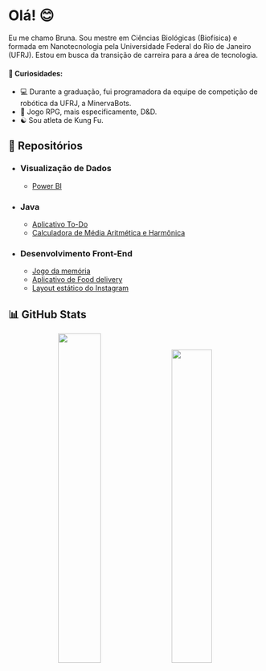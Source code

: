 # Olá! 😊 
<!--
**Brubsy/Brubsy** is a ✨ _special_ ✨ repository because its `README.md` (this file) appears on your GitHub profile.

Here are some ideas to get you started:

- 🔭 I’m currently working on ...
- 🌱 I’m currently learning ...
- 👯 I’m looking to collaborate on ...
- 🤔 I’m looking for help with ...
- 💬 Ask me about ...
- 📫 How to reach me: ...
- 😄 Pronouns: ...
- ⚡ Fun fact: ...
-->

Eu me chamo Bruna. Sou mestre em Ciências Biológicas (Biofísica) e formada em Nanotecnologia pela Universidade Federal do Rio de Janeiro (UFRJ). Estou em busca da transição de carreira para a área de tecnologia.

#### 🌟 Curiosidades: 

- :computer: Durante a graduação, fui programadora da equipe de competição de robótica da UFRJ, a MinervaBots.
- :game_die: Jogo RPG, mais especificamente, D&D.
- :yin_yang: Sou atleta de Kung Fu.

## 📁 Repositórios

 - ### Visualização de Dados
    - [Power BI](https://github.com/Brubsy/dashboards-powerbi)

 - ### Java
    - [Aplicativo To-Do](https://github.com/Brubsy/todo-app)
    - [Calculadora de Média Aritmética e Harmônica](https://github.com/Brubsy/CodingTank_Sinqia)
 
 - ### Desenvolvimento Front-End
    - [Jogo da memória](https://github.com/Brubsy/Projeto_04_parrotsCardGame)
    - [Aplicativo de Food delivery](https://github.com/Brubsy/projeto3-driveneats)
    - [Layout estático do Instagram](https://github.com/Brubsy/projeto2-instagram)

## 📊 GitHub Stats

<!--![Brubsy's GitHub stats](https://github-readme-stats.vercel.app/api?username=brubsy&show_icons=true&theme=tokyonight&card_width=400)
<img src="https://github-readme-stats.vercel.app/api/top-langs/?username=brubsy&layout=compact&theme=tokyonight" height="195">
-->

<!-- 
<div class='container' align='center';>
<img src="https://github-readme-stats.vercel.app/api?username=brubsy&show_icons=true&theme=tokyonight&card_width=400" />
&nbsp;
&nbsp;
<img src="https://github-readme-stats.vercel.app/api/top-langs/?username=brubsy&layout=compact&theme=tokyonight" height="195"/></div>
</div>
-->

<!--<div flex-direction='row'>
<div><img style="height: auto; width: 40%;" class="img" src="https://github-readme-stats.vercel.app/api?username=brubsy&show_icons=true&theme=tokyonight" /></div>
&nbsp;
&nbsp;
<div><img style="height: auto; width: 40%;" class="img" src="https://github-readme-stats.vercel.app/api/top-langs/?username=brubsy&layout=compact&theme=tokyonight" /></div>
</div> -->

<div class='container' flex-direction ='row' align='center';>
<img style="height: auto; width: 41%;" class="img" src="https://github-readme-stats.vercel.app/api?username=brubsy&show_icons=true&theme=tokyonight" />
&nbsp;
&nbsp;
<img style="height: auto; width: 40%;" class="img" src="https://github-readme-stats.vercel.app/api/top-langs/?username=brubsy&layout=compact&theme=tokyonight" /></div>
</div>




